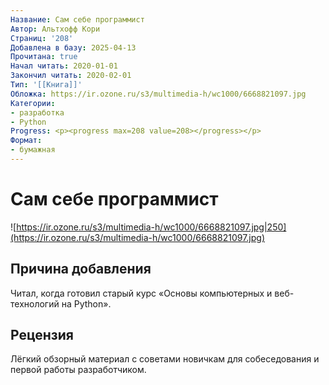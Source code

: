 ```yaml
---
Название: Сам себе программист
Автор: Альтхофф Кори
Страниц: '208'
Добавлена в базу: 2025-04-13
Прочитана: true
Начал читать: 2020-01-01
Закончил читать: 2020-02-01
Тип: '[[Книга]]'
Обложка: https://ir.ozone.ru/s3/multimedia-h/wc1000/6668821097.jpg
Категории:
- разработка
- Python
Progress: <p><progress max=208 value=208></progress></p>
Формат:
- бумажная
---
```

# Сам себе программист

![https://ir.ozone.ru/s3/multimedia-h/wc1000/6668821097.jpg|250](https://ir.ozone.ru/s3/multimedia-h/wc1000/6668821097.jpg)

## Причина добавления

Читал, когда готовил старый курс «Основы компьютерных и веб-технологий на Python».

## Рецензия

Лёгкий обзорный материал с советами новичкам для собеседования и первой работы разработчиком.